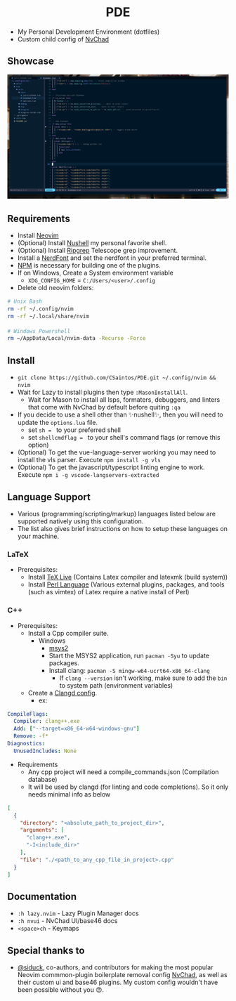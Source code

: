 <h1 align="center">PDE</h1>

- My Personal Development Environment (dotfiles)
- Custom child config of [NvChad](https://github.com/NvChad/NvChad)

## Showcase
![general](./showcase/pde_general.png)

## Requirements
- Install [Neovim](https://github.com/neovim/neovim/wiki/Installing-Neovim)
- (Optional) Install [Nushell](https://www.nushell.sh/book/installation.html) my personal favorite shell.
  <!-- - My [NuConfig](https://github.com/CSaintos/NuConfig) -->
- (Optional) Install [Ripgrep](https://github.com/BurntSushi/ripgrep) Telescope grep improvement.
- Install a [NerdFont](https://www.nerdfonts.com/) and set the nerdfont in your preferred terminal.
- [NPM](https://docs.npmjs.com/downloading-and-installing-node-js-and-npm) is necessary for building one of the plugins.
- If on Windows, Create a System environment variable
  - `XDG_CONFIG_HOME` = `C:/Users/<user>/.config`
- Delete old neovim folders:
```bash
# Unix Bash 
rm -rf ~/.config/nvim
rm -rf ~/.local/share/nvim

# Windows Powershell
rm ~/AppData/Local/nvim-data -Recurse -Force
```

## Install 
- `git clone https://github.com/CSaintos/PDE.git ~/.config/nvim && nvim`
- Wait for Lazy to install plugins then type `:MasonInstallAll`.
  - Wait for Mason to install all lsps, formaters, debuggers, and linters that come with NvChad by default before quiting `:qa`
- If you decide to use a shell other than ✨nushell✨, then you will need to update the `options.lua` file.
  - set `sh = ` to your preferred shell
  - set `shellcmdflag = ` to your shell's command flags (or remove this option)
- (Optional) To get the vue-language-server working you may need to install the vls parser. Execute `npm install -g vls`
- (Optional) To get the javascript/typescript linting engine to work. Execute `npm i -g vscode-langservers-extracted`

## Language Support
- Various (programming/scripting/markup) languages listed below are supported natively using this configuration.
- The list also gives brief instructions on how to setup these languages on your machine. 
### LaTeX
- Prerequisites: 
  - Install [TeX Live](https://www.tug.org/texlive/) (Contains Latex compiler and latexmk (build system))
  - Install [Perl Language](https://www.activestate.com/products/perl/) (Various external plugins, packages, and tools (such as vimtex) of Latex require a native install of Perl)
### C++
- Prerequisites:
  - Install a Cpp compiler suite.
    - Windows
      - [msys2](https://www.msys2.org/)
      - Start the MSYS2 application, run `pacman -Syu` to update packages.
      - Install clang: `pacman -S mingw-w64-ucrt64-x86_64-clang`
        - If `clang --version` isn't working, make sure to add the `bin` to system path (environment variables)
  - Create a [Clangd config](https://clangd.llvm.org/config#files).
    - ex:
```yml
CompileFlags:
  Compiler: clang++.exe
  Add: ["--target=x86_64-w64-windows-gnu"]
  Remove: -f*
Diagnostics:
  UnusedIncludes: None
```
- Requirements
  - Any cpp project will need a compile_commands.json (Compilation database)
  - It will be used by clangd (for linting and code completions). So it only needs minimal info as below
```json
[
  {
    "directory": "<absolute_path_to_project_dir>",
    "arguments": [
      "clang++.exe",
      "-I<include_dir>"
    ],
    "file": "./<path_to_any_cpp_file_in_project>.cpp"
  }
]
```

## Documentation
- `:h lazy.nvim` - Lazy Plugin Manager docs
- `:h nvui` - NvChad UI/base46 docs
- `<space>ch` - Keymaps

## Special thanks to 
- [@siduck](https://github.com/siduck), co-authors, and contributors for making the most popular Neovim commmon-plugin boilerplate removal config [NvChad](https://github.com/NvChad/NvChad), as well as their custom ui and base46 plugins. My custom config wouldn't have been possible without you 😍.
